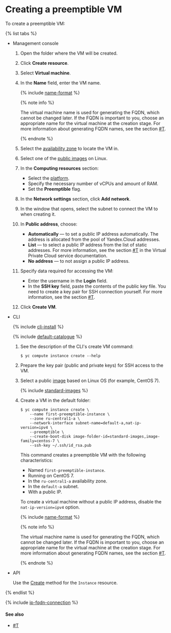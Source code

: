 # Creating a preemptible VM

To create a preemptible VM:

{% list tabs %}

- Management console
  
  1. Open the folder where the VM will be created.
  
  1. Click **Create resource**.
  
  1. Select **Virtual machine**.
  
  1. In the **Name** field, enter the VM name.
  
      {% include [name-format](../../../_includes/name-format.md) %}
  
      {% note info %}

      The virtual machine name is used for generating the FQDN, which cannot be changed later. If the FQDN is important to you, choose an appropriate name for the virtual machine at the creation stage. For more information about generating FQDN names, see the section [#T](../../concepts/network.md#hostname).

      {% endnote %}
  
  1. Select the [availability zone](../../../overview/concepts/geo-scope.md) to locate the VM in.
  
  1. Select one of the [public images](../../operations/images-with-pre-installed-software/get-list.md) on Linux.
  
  1. In the **Computing resources** section:
      - Select the [platform](../../concepts/vm-platforms.md).
      - Specify the necessary number of vCPUs and amount of RAM.
      - Set the **Preemptible** flag.
  
  1. In the **Network settings** section, click **Add network**.
  
  1. In the window that opens, select the subnet to connect the VM to when creating it.
  
  1. In **Public address**, choose:
      - **Automatically** — to set a public IP address automatically. The address is allocated from the pool of Yandex.Cloud addresses.
      - **List** — to select a public IP address from the list of static addresses. For more information, see the section [#T](../../../vpc/operations/set-static-ip.md) in the Virtual Private Cloud service documentation.
      - **No address** — to not assign a public IP address.
  
  1. Specify data required for accessing the VM:
      - Enter the username in the **Login** field.
      - In the **SSH key** field, paste the contents of the public key file.
          You need to create a key pair for SSH connection yourself. For more information, see the section [#T](../vm-connect/ssh.md).
  
  1. Click **Create VM**.
  
- CLI
  
  {% include [cli-install](../../../_includes/cli-install.md) %}
  
  {% include [default-catalogue](../../../_includes/default-catalogue.md) %}
  
  1. See the description of the CLI's create VM command:
  
      ```
      $ yc compute instance create --help
      ```
  
  1. Prepare the key pair (public and private keys) for SSH access to the VM.
  
  1. Select a public [image](../images-with-pre-installed-software/get-list.md) based on Linux OS (for example, CentOS 7).
  
      {% include [standard-images](../../../_includes/standard-images.md) %}
  
  1. Create a VM in the default folder:
  
      ```
      $ yc compute instance create \
          --name first-preemptible-instance \
          --zone ru-central1-a \
          --network-interface subnet-name=default-a,nat-ip-version=ipv4 \
          --preemptible \
          --create-boot-disk image-folder-id=standard-images,image-family=centos-7 \
          --ssh-key ~/.ssh/id_rsa.pub
      ```
  
      This command creates a preemptible VM with the following characteristics:
      - Named `first-preemptible-instance`.
      - Running on CentOS 7.
      - In the `ru-central1-a` availability zone.
      - In the `default-a` subnet.
      - With a public IP.
  
      To create a virtual machine without a public IP address, disable the `nat-ip-version=ipv4` option.
  
      {% include [name-format](../../../_includes/name-format.md) %}
  
      {% note info %}

      The virtual machine name is used for generating the FQDN, which cannot be changed later. If the FQDN is important to you, choose an appropriate name for the virtual machine at the creation stage. For more information about generating FQDN names, see the section [#T](../../concepts/network.md#hostname).

      {% endnote %}
  
- API
  
  Use the [Create](../../../_api-ref/compute/api-ref/Instance/create.md) method for the `Instance` resource.
  
{% endlist %}

{% include [ip-fqdn-connection](../../../_includes/ip-fqdn-connection.md) %}

#### See also

- [#T](../vm-connect/ssh.md)
